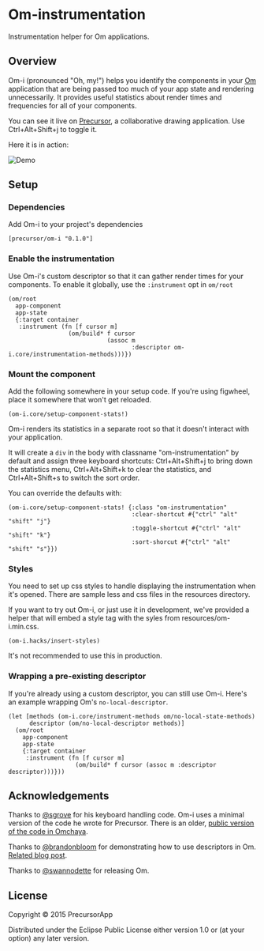 # Om-instrumentation

Instrumentation helper for Om applications.

## Overview

Om-i (pronounced "Oh, my!") helps you identify the components in your [Om](https://github.com/omcljs/om) application that are being passed too much of your app state and rendering unnecessarily. It provides useful statistics about render times and frequencies for all of your components.

You can see it live on [Precursor](https://precursorapp.com), a collaborative drawing application. Use Ctrl+Alt+Shift+j to toggle it.

Here it is in action:

![Demo](http://dtwdl3ecuoduc.cloudfront.net/om-i/om-i-demo.gif)

## Setup

### Dependencies
Add Om-i to your project's dependencies

```
[precursor/om-i "0.1.0"]
```

### Enable the instrumentation

Use Om-i's custom descriptor so that it can gather render times for your components. To enable it globally, use the `:instrument` opt in `om/root`

```
(om/root
  app-component
  app-state
  {:target container
   :instrument (fn [f cursor m]
                 (om/build* f cursor
                            (assoc m
                                   :descriptor om-i.core/instrumentation-methods)))})
```

### Mount the component

Add the following somewhere in your setup code. If you're using figwheel, place it somewhere that won't get reloaded.

```
(om-i.core/setup-component-stats!)
```

Om-i renders its statistics in a separate root so that it doesn't interact with your application.

It will create a `div` in the body with classname "om-instrumentation" by default and assign three keyboard shortcuts: Ctrl+Alt+Shift+j to bring down the statistics menu, Ctrl+Alt+Shift+k to clear the statistics, and Ctrl+Alt+Shift+s to switch the sort order.


You can override the defaults with:

```
(om-i.core/setup-component-stats! {:class "om-instrumentation"
                                   :clear-shortcut #{"ctrl" "alt" "shift" "j"}
                                   :toggle-shortcut #{"ctrl" "alt" "shift" "k"}
                                   :sort-shorcut #{"ctrl" "alt" "shift" "s"}})
```

### Styles

You need to set up css styles to handle displaying the instrumentation when it's opened. There are sample less and css files in the resources directory.

If you want to try out Om-i, or just use it in development, we've provided a helper that will embed a style tag with the syles from resources/om-i.min.css.

```
(om-i.hacks/insert-styles)
```

It's not recommended to use this in production.

### Wrapping a pre-existing descriptor

If you're already using a custom descriptor, you can still use Om-i. Here's an example wrapping Om's `no-local-descriptor`.

```
(let [methods (om-i.core/instrument-methods om/no-local-state-methods)
      descriptor (om/no-local-descriptor methods)]
  (om/root
    app-component
    app-state
    {:target container
     :instrument (fn [f cursor m]
                   (om/build* f cursor (assoc m :descriptor descriptor)))}))
```

## Acknowledgements

Thanks to [@sgrove](https://github.com/sgrove) for his keyboard handling code. Om-i uses a minimal version of the code he wrote for Precursor. There is an older, [public version of the code in Omchaya](https://github.com/sgrove/omchaya/blob/master/src/omchaya/components/key_queue.cljs).

Thanks to [@brandonbloom](https://github.com/brandonbloom) for demonstrating how to use descriptors in Om. [Related blog post](http://blog.circleci.com/local-state-global-concerns/).

Thanks to [@swannodette](https://github.com/swannodette) for releasing Om.


## License

Copyright © 2015 PrecursorApp

Distributed under the Eclipse Public License either version 1.0 or (at your option) any later version.
